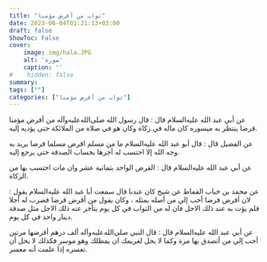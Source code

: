 ```yaml
---
title: "ثواب من أقرض مؤمنا"
date: 2023-06-04T01:21:13+03:00
draft: false
ShowToc: False
cover:
    image: img/hala.JPG
    alt: 'صورة'
    caption: ''
#    hidden: false
summary: 
tags: [""]
categories: ["ثواب من أقرض مؤمنا"]
---
```

عن
أبي عبد الله عليه‌السلام قال : قال رسول الله صلى‌الله‌عليه‌وآله من أقرض مؤمنا قرضا ينتظر به
ميسوره كان ماله في زكاة وكان هو في صلاة من الملائكة حتى يؤديه إليه.

عن الفضيل قال : قال أبو عبد الله عليه‌السلام ما من مسلم اقرض مسلما قرضا
يريد به وجه الله إلا احتسب له أجرها بحساب الصدقة حتى يرجع إليه.

عن أبي عبد الله عليه‌السلام قال : القرض الواحد
بثمانية عشر وان مات احتسب بها من الزكاة.

عن محمد بن خباب القماط عن شيخ كان عندنا قال سمعت
أبا عبد الله عليه‌السلام يقول : لان أقرض قرضا أحب إلي من أصله بمثله ، وكان يقول من
أقرض قرضا فضرب له أجلا فلم يؤت به عند ذلك الاجل فان له من الثواب
في كل يوم يتأخر عنه ذلك الاجل مثل صدقة دينار واحد في كل يوم.

عن
أبي عبد الله عليه‌السلام قال : قال النبي صلى‌الله‌عليه‌وآله ألف درهم أقرضها مرتين أحب
إلي من أتصدق بها مرة وكما لا يحل لغريمك ان يمطلك وهو موسر
فكذلك لا يحل أن تعسره إذا علمت أنه معسر.

